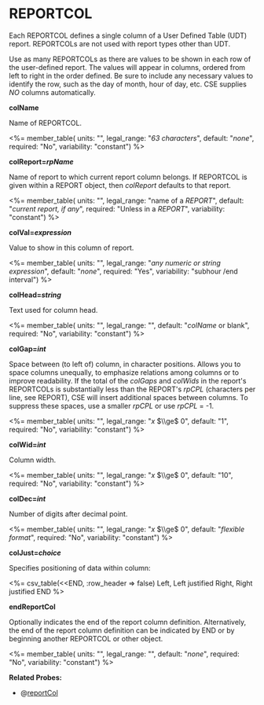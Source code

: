 # REPORTCOL

Each REPORTCOL defines a single column of a User Defined Table (UDT) report. REPORTCOLs are not used with report types other than UDT.

Use as many REPORTCOLs as there are values to be shown in each row of the user-defined report. The values will appear in columns, ordered from left to right in the order defined. Be sure to include any necessary values to identify the row, such as the day of month, hour of day, etc. CSE supplies *NO* columns automatically.

**colName**

Name of REPORTCOL.

<%= member_table(
  units: "",
  legal_range: "*63 characters*",
  default: "*none*",
  required: "No",
  variability: "constant") %>

**colReport=*rpName***

Name of report to which current report column belongs. If REPORTCOL is given within a REPORT object, then *colReport* defaults to that report.

<%= member_table(
  units: "",
  legal_range: "name of a *REPORT*",
  default: "*current report, if any*",
  required: "Unless in a *REPORT*",
  variability: "constant") %>

**colVal=*expression***

Value to show in this column of report.

<%= member_table(
  units: "",
  legal_range: "*any numeric or string expression*",
  default: "*none*",
  required: "Yes",
  variability: "subhour /end interval") %>

**colHead=*string***

Text used for column head.

<%= member_table(
  units: "",
  legal_range: "",
  default: "*colName* or blank",
  required: "No",
  variability: "constant") %>

**colGap=*int***

Space between (to left of) column, in character positions. Allows you to space columns unequally, to emphasize relations among columns or to improve readability. If the total of the *colGaps* and *colWids* in the report's REPORTCOLs is substantially less than the REPORT's *rpCPL* (characters per line, see REPORT), CSE will insert additional spaces between columns. To suppress these spaces, use a smaller *rpCPL* or use *rpCPL* = -1.

<%= member_table(
  units: "",
  legal_range: "*x* $\\ge$ 0",
  default: "1",
  required: "No",
  variability: "constant") %>

**colWid=*int***

Column width.

<%= member_table(
  units: "",
  legal_range: "*x* $\\ge$ 0",
  default: "10",
  required: "No",
  variability: "constant") %>

**colDec=*int***

Number of digits after decimal point.

<%= member_table(
  units: "",
  legal_range: "*x* $\\ge$ 0",
  default: "*flexible format*",
  required: "No",
  variability: "constant") %>

**colJust=*choice***

Specifies positioning of data within column:

<%= csv_table(<<END, :row_header => false)
  Left,    Left justified
  Right,   Right justified
END
%>

**endReportCol**

Optionally indicates the end of the report column definition. Alternatively, the end of the report column definition can be indicated by END or by beginning another REPORTCOL or other object.

<%= member_table(
  units: "",
  legal_range: "",
  default: "*none*",
  required: "No",
  variability: "constant") %>

**Related Probes:**

- @[reportCol](#p_reportcol)
